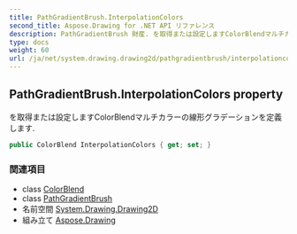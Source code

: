 ```yaml
---
title: PathGradientBrush.InterpolationColors
second_title: Aspose.Drawing for .NET API リファレンス
description: PathGradientBrush 財産. を取得または設定しますColorBlendマルチカラーの線形グラデーションを定義します.
type: docs
weight: 60
url: /ja/net/system.drawing.drawing2d/pathgradientbrush/interpolationcolors/
---
```

## PathGradientBrush.InterpolationColors property

を取得または設定しますColorBlendマルチカラーの線形グラデーションを定義します.

```csharp
public ColorBlend InterpolationColors { get; set; }
```

### 関連項目

* class [ColorBlend](../../colorblend/)
* class [PathGradientBrush](../)
* 名前空間 [System.Drawing.Drawing2D](../../pathgradientbrush/)
* 組み立て [Aspose.Drawing](../../../)


